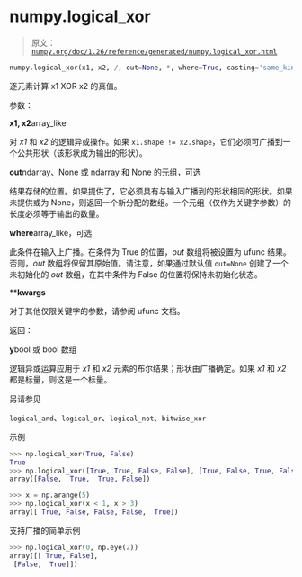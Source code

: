 # numpy.logical_xor

> 原文：[`numpy.org/doc/1.26/reference/generated/numpy.logical_xor.html`](https://numpy.org/doc/1.26/reference/generated/numpy.logical_xor.html)

```py
numpy.logical_xor(x1, x2, /, out=None, *, where=True, casting='same_kind', order='K', dtype=None, subok=True[, signature, extobj]) = <ufunc 'logical_xor'>
```

逐元素计算 x1 XOR x2 的真值。

参数：

**x1, x2**array_like

对 *x1* 和 *x2* 的逻辑异或操作。如果 `x1.shape != x2.shape`，它们必须可广播到一个公共形状（该形状成为输出的形状）。

**out**ndarray、None 或 ndarray 和 None 的元组，可选

结果存储的位置。如果提供了，它必须具有与输入广播到的形状相同的形状。如果未提供或为 None，则返回一个新分配的数组。一个元组（仅作为关键字参数）的长度必须等于输出的数量。

**where**array_like，可选

此条件在输入上广播。在条件为 True 的位置，*out* 数组将被设置为 ufunc 结果。否则，*out* 数组将保留其原始值。请注意，如果通过默认值 `out=None` 创建了一个未初始化的 *out* 数组，在其中条件为 False 的位置将保持未初始化状态。

****kwargs**

对于其他仅限关键字的参数，请参阅 ufunc 文档。

返回：

**y**bool 或 bool 数组

逻辑异或运算应用于 *x1* 和 *x2* 元素的布尔结果；形状由广播确定。如果 *x1* 和 *x2* 都是标量，则这是一个标量。

另请参见

`logical_and`、`logical_or`、`logical_not`、`bitwise_xor`

示例

```py
>>> np.logical_xor(True, False)
True
>>> np.logical_xor([True, True, False, False], [True, False, True, False])
array([False,  True,  True, False]) 
```

```py
>>> x = np.arange(5)
>>> np.logical_xor(x < 1, x > 3)
array([ True, False, False, False,  True]) 
```

支持广播的简单示例

```py
>>> np.logical_xor(0, np.eye(2))
array([[ True, False],
 [False,  True]]) 
```
